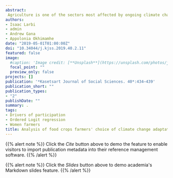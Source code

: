 ```yaml
---
abstract: 
 Agriculture is one of the sectors most affected by ongoing climate change and as a result, farmers are using various adaptation strategies to cope with the impact of climate change in order to increase productivity. This study investigated the factors influencing the choice of a particular adaptation strategy by cassava and yam farmers in Kwara State, Nigeria. Primary data used for the study were obtained using a multi stage sampling technique. A structured questionnaire was administered to a sample of 150 randomly selected cassava and yam farmers in 12 villages in the study area. Descriptive statistics, a logit model, and the STATA computer program were used to analyze the data. The results showed that farmers have adopted diverse strategies such as changing planting dates, planting early maturing varieties and drought-tolerant varieties to deal with the impact of climate change. The results of the binary logit analysis showed that age of household head, household size, level of formal education, farm size, amount of rainfall, length of rainy season, awareness of climate change, member of farmers association, access to weather information, access to credit facilities, and number of strategies used, influenced the choice of at least two adaptation strategies. The study, therefore, recommended that government policies should be geared toward creating revenue-generating channels, strengthening the institutions that provide access to farm credit, making improved seed readily available, and providing extension services.
authors:
- Isaac Larbi
- admin
- Andrew Gana
- Appolonia Okhimamhe
date: "2019-05-01T01:00:00Z"
doi: "10.34044/j.kjss.2019.40.2.11"
featured: false
image:
  #caption: 'Image credit: [**Unsplash**](https://unsplash.com/photos/jdD8gXaTZsc)'
  focal_point: ""
  preview_only: false
projects: []
publication: '*Kasetsart Journal of Social Sciences. 40*:434–439'
publication_short: ""
publication_types:
- "2"
publishDate: ""
summary: .
tags:
- Drivers of participation
- Ordered Logit regression
- Women farmers
title: Analysis of food crops farmers' choice of climate change adaptation strategies in Kwara State, Nigeria
---
```

{{% alert note %}}
Click the *Cite* button above to demo the feature to enable visitors to import publication metadata into their reference management software.
{{% /alert %}}

{{% alert note %}}
Click the *Slides* button above to demo academia's Markdown slides feature.
{{% /alert %}}
